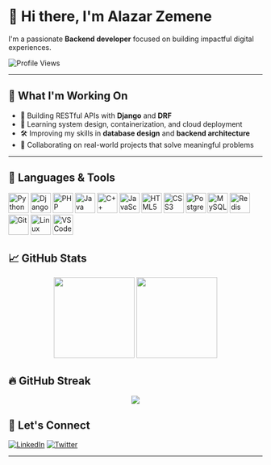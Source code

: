   # 👋 Hi there, I'm Alazar Zemene

I'm a passionate **Backend developer** focused on building impactful digital experiences.

![Profile Views](https://komarev.com/ghpvc/?username=alazem&color=blue)

---

## 🚀 What I'm Working On

- 🔧 Building RESTful APIs with **Django** and **DRF**
- 🧠 Learning system design, containerization, and cloud deployment
- 🛠 Improving my skills in **database design** and **backend architecture**
- 🔗 Collaborating on real-world projects that solve meaningful problems

---

## 🧰 Languages & Tools

<p align="left">
  <img src="https://cdn.jsdelivr.net/gh/devicons/devicon/icons/python/python-original.svg" width="40" alt="Python"/>
  <img src="https://cdn.jsdelivr.net/gh/devicons/devicon/icons/django/django-plain.svg" width="40" alt="Django"/>
  <img src="https://cdn.jsdelivr.net/gh/devicons/devicon/icons/php/php-original.svg" width="40" alt="PHP"/>
  <img src="https://cdn.jsdelivr.net/gh/devicons/devicon/icons/java/java-original.svg" width="40" alt="Java"/>
  <img src="https://cdn.jsdelivr.net/gh/devicons/devicon/icons/cplusplus/cplusplus-original.svg" width="40" alt="C++"/>
  <img src="https://cdn.jsdelivr.net/gh/devicons/devicon/icons/javascript/javascript-original.svg" width="40" alt="JavaScript"/>
  <img src="https://cdn.jsdelivr.net/gh/devicons/devicon/icons/html5/html5-original.svg" width="40" alt="HTML5"/>
  <img src="https://cdn.jsdelivr.net/gh/devicons/devicon/icons/css3/css3-original.svg" width="40" alt="CSS3"/>
  <img src="https://cdn.jsdelivr.net/gh/devicons/devicon/icons/postgresql/postgresql-original.svg" width="40" alt="PostgreSQL"/>
  <img src="https://cdn.jsdelivr.net/gh/devicons/devicon/icons/mysql/mysql-original.svg" width="40" alt="MySQL"/>
  <img src="https://cdn.jsdelivr.net/gh/devicons/devicon/icons/redis/redis-original.svg" width="40" alt="Redis"/>
  <img src="https://cdn.jsdelivr.net/gh/devicons/devicon/icons/git/git-original.svg" width="40" alt="Git"/>
  <img src="https://cdn.jsdelivr.net/gh/devicons/devicon/icons/linux/linux-original.svg" width="40" alt="Linux"/>
  <img src="https://cdn.jsdelivr.net/gh/devicons/devicon/icons/vscode/vscode-original.svg" width="40" alt="VS Code"/>
</p>

## 📈 GitHub Stats

<div align="center">
  <img height="160px" src="https://github-readme-stats.vercel.app/api?username=alazem&show_icons=true&theme=transparent&hide_border=true" />
  <img height="160px" src="https://github-readme-stats.vercel.app/api/top-langs/?username=alazem&layout=compact&theme=transparent&hide_border=true" />
</div>


## 🔥 GitHub Streak

<p align="center">
  <img src="https://github-readme-streak-stats.herokuapp.com/?user=alazem&theme=transparent&hide_border=true" />
</p>


## 🤝 Let's Connect

[![LinkedIn](https://img.shields.io/badge/-LinkedIn-0077B5?style=flat&logo=linkedin&logoColor=white)](https://linkedin.com/in/alazar-zemene-919aa82b5/)
[![Twitter](https://img.shields.io/badge/-Twitter-1DA1F2?style=flat&logo=twitter&logoColor=white)](https://twitter.com/https://x.com/CaptAlazar/)

---
